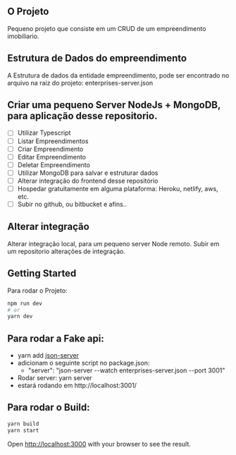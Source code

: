 ## O Projeto
Pequeno projeto que consiste em um CRUD de um empreendimento imobiliario.

## Estrutura de Dados do empreendimento
A Estrutura de dados da entidade empreendimento, pode ser encontrado no arquivo na raiz do projeto: enterprises-server.json

## Criar uma pequeno Server NodeJs + MongoDB, para aplicação desse repositorio.
- [ ] Utilizar Typescript
- [ ] Listar Empreendimentos
- [ ] Criar Empreendimento
- [ ] Editar Empreendimento
- [ ] Deletar Empreendimento
- [ ] Utilizar MongoDB para salvar e estruturar dados
- [ ] Alterar integração do frontend desse repositório
- [ ] Hospedar gratuitamente em alguma plataforma: Heroku, netlify, aws, etc.
- [ ] Subir no github, ou bitbucket e afins..

## Alterar integração
Alterar integração local, para um pequeno server Node remoto. Subir em um repositorio alterações de integração.

## Getting Started

Para rodar o Projeto:

```bash
npm run dev
# or
yarn dev
```

## Para rodar a Fake api: 
  - yarn add [json-server](https://www.npmjs.com/package/json-server)
  - adicionam o seguinte script no package.json:
    - "server": "json-server --watch enterprises-server.json --port 3001"
  - Rodar server: yarn server
  - estará rodando em http://localhost:3001/

## Para rodar o Build:
 ```bash
yarn build
yarn start
```

Open [http://localhost:3000](http://localhost:3000) with your browser to see the result.
